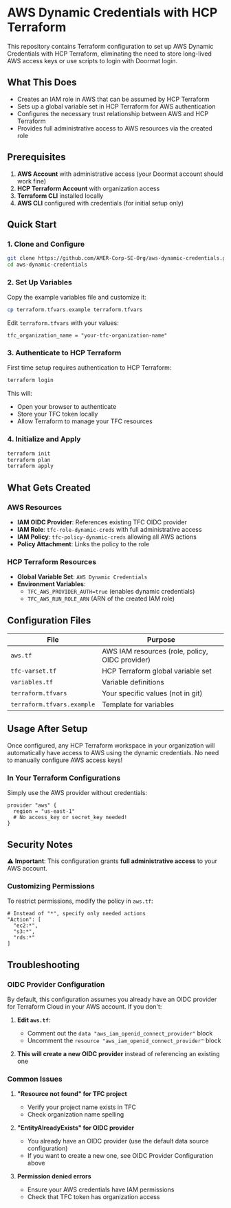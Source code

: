# AWS Dynamic Credentials with HCP Terraform

This repository contains Terraform configuration to set up AWS Dynamic Credentials with HCP Terraform, eliminating the need to store long-lived AWS access keys or use scripts to login with Doormat login.

## What This Does

- Creates an IAM role in AWS that can be assumed by HCP Terraform
- Sets up a global variable set in HCP Terraform for AWS authentication
- Configures the necessary trust relationship between AWS and HCP Terraform
- Provides full administrative access to AWS resources via the created role

## Prerequisites

1. **AWS Account** with administrative access (your Doormat account should work fine)
2. **HCP Terraform Account** with organization access
3. **Terraform CLI** installed locally
4. **AWS CLI** configured with credentials (for initial setup only)

## Quick Start

### 1. Clone and Configure

```bash
git clone https://github.com/AMER-Corp-SE-Org/aws-dynamic-credentials.git
cd aws-dynamic-credentials
```

### 2. Set Up Variables

Copy the example variables file and customize it:

```bash
cp terraform.tfvars.example terraform.tfvars
```

Edit `terraform.tfvars` with your values:

```hcl
tfc_organization_name = "your-tfc-organization-name"
```

### 3. Authenticate to HCP Terraform

First time setup requires authentication to HCP Terraform:

```bash
terraform login
```

This will:
- Open your browser to authenticate
- Store your TFC token locally
- Allow Terraform to manage your TFC resources

### 4. Initialize and Apply

```bash
terraform init
terraform plan
terraform apply
```

## What Gets Created

### AWS Resources
- **IAM OIDC Provider**: References existing TFC OIDC provider
- **IAM Role**: `tfc-role-dynamic-creds` with full administrative access
- **IAM Policy**: `tfc-policy-dynamic-creds` allowing all AWS actions
- **Policy Attachment**: Links the policy to the role

### HCP Terraform Resources
- **Global Variable Set**: `AWS Dynamic Credentials`
- **Environment Variables**:
  - `TFC_AWS_PROVIDER_AUTH=true` (enables dynamic credentials)
  - `TFC_AWS_RUN_ROLE_ARN` (ARN of the created IAM role)

## Configuration Files

| File | Purpose |
|------|---------|
| `aws.tf` | AWS IAM resources (role, policy, OIDC provider) |
| `tfc-varset.tf` | HCP Terraform global variable set |
| `variables.tf` | Variable definitions |
| `terraform.tfvars` | Your specific values (not in git) |
| `terraform.tfvars.example` | Template for variables |

## Usage After Setup

Once configured, any HCP Terraform workspace in your organization will automatically have access to AWS using the dynamic credentials. No need to manually configure AWS access keys!

### In Your Terraform Configurations

Simply use the AWS provider without credentials:

```hcl
provider "aws" {
  region = "us-east-1"
  # No access_key or secret_key needed!
}
```

## Security Notes

⚠️ **Important**: This configuration grants **full administrative access** to your AWS account.

### Customizing Permissions

To restrict permissions, modify the policy in `aws.tf`:

```hcl
# Instead of "*", specify only needed actions
"Action": [
  "ec2:*",
  "s3:*",
  "rds:*"
]
```

## Troubleshooting

### OIDC Provider Configuration

By default, this configuration assumes you already have an OIDC provider for Terraform Cloud in your AWS account. If you don't:

1. **Edit `aws.tf`**:
   - Comment out the `data "aws_iam_openid_connect_provider"` block
   - Uncomment the `resource "aws_iam_openid_connect_provider"` block

2. **This will create a new OIDC provider** instead of referencing an existing one

### Common Issues

1. **"Resource not found" for TFC project**
   - Verify your project name exists in TFC
   - Check organization name spelling

2. **"EntityAlreadyExists" for OIDC provider**
   - You already have an OIDC provider (use the default data source configuration)
   - If you want to create a new one, see OIDC Provider Configuration above

3. **Permission denied errors**
   - Ensure your AWS credentials have IAM permissions
   - Check that TFC token has organization access
